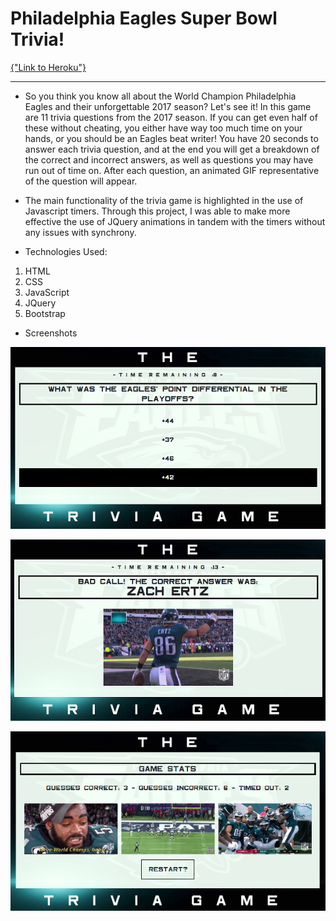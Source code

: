 # Philadelphia Eagles Super Bowl Trivia!

[{"Link to Heroku"}](http://url/a.png)

---

* So you think you know all about the World Champion Philadelphia Eagles and their unforgettable 2017 season? Let's see it! In this game are 11 trivia questions from the 2017 season. If you can get even half of these without cheating, you either have way too much time on your hands, or you should be an Eagles beat writer! You have 20 seconds to answer each trivia question, and at the end you will get a breakdown of the correct and incorrect answers, as well as questions you may have run out of time on. After each question, an animated GIF representative of the question will appear.

* The main functionality of the trivia game is highlighted in the use of Javascript timers. Through this project, I was able to make more effective the use of JQuery animations in tandem with the timers without any issues with synchrony.

* Technologies Used:
1. HTML
2. CSS
3. JavaScript
4. JQuery
5. Bootstrap

* Screenshots

![{Alt}](assets/images/screenshot1.png)

![{Alt}](assets/images/screenshot2.png)

![{Alt}](assets/images/screenshot3.png)